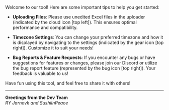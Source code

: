Welcome to our tool! 
Here are some important tips to help you get started:

- **Uploading Files**: 
Please use unedited Excel files in the uploader (indicated by the cloud icon [top left]). This ensures optimal performance and compatibility.

- **Timezone Settings**: 
You can change your preferred timezone and how it is displayed by navigating to the settings (indicated by the gear icon [top right]). Customize it to suit your needs!

- **Bug Reports & Feature Requests**: 
If you encounter any bugs or have suggestions for features or changes, please join our Discord or utilize the bug report feature (represented by the bug icon [top right]). Your feedback is valuable to us!
  
         
  
    
Have fun using this tool, and feel free to share it with others!
*****  
    
**Greetings from the Dev Team**   
*RY Jarnovk and SushiInPeace*
